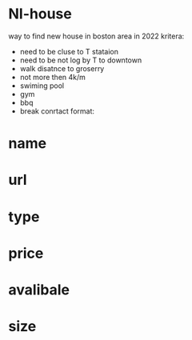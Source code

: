 # NI-house
way to find new house in boston area in 2022
kritera:
- need to be cluse to T stataion
- need to be not log by T to downtown
- walk disatnce to groserry
- not more then 4k/m
- swiming pool
- gym
- bbq
- break conrtact
format:

# name
# url
# type
# price
# avalibale
# size
